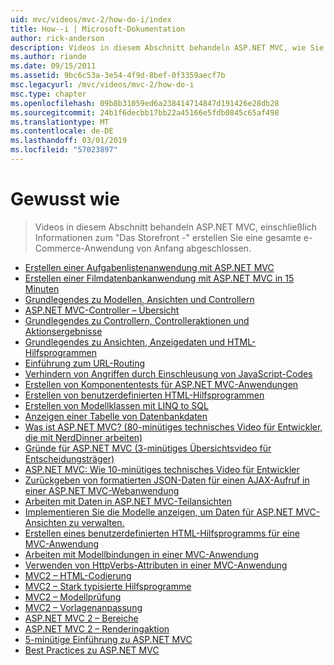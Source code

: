 ```yaml
---
uid: mvc/videos/mvc-2/how-do-i/index
title: How--i | Microsoft-Dokumentation
author: rick-anderson
description: Videos in diesem Abschnitt behandeln ASP.NET MVC, wie Sie "Das Storefront -" erstellen Sie eine gesamte e-Commerce-Anwendung von Anfang abgeschlossen.
ms.author: riande
ms.date: 09/15/2011
ms.assetid: 9bc6c53a-3e54-4f9d-8bef-0f3359aecf7b
msc.legacyurl: /mvc/videos/mvc-2/how-do-i
msc.type: chapter
ms.openlocfilehash: 09b8b31059ed6a238414714847d191426e28db28
ms.sourcegitcommit: 24b1f6decbb17bb22a45166e5fdb0845c65af498
ms.translationtype: MT
ms.contentlocale: de-DE
ms.lasthandoff: 03/01/2019
ms.locfileid: "57023897"
---
```

<a name="how-do-i"></a>Gewusst wie
====================
> Videos in diesem Abschnitt behandeln ASP.NET MVC, einschließlich Informationen zum "Das Storefront -" erstellen Sie eine gesamte e-Commerce-Anwendung von Anfang abgeschlossen.


- [Erstellen einer Aufgabenlistenanwendung mit ASP.NET MVC](creating-a-tasklist-application-with-aspnet-mvc.md)
- [Erstellen einer Filmdatenbankanwendung mit ASP.NET MVC in 15 Minuten](creating-a-movie-database-application-in-15-minutes-with-aspnet-mvc.md)
- [Grundlegendes zu Modellen, Ansichten und Controllern](understanding-models-views-and-controllers.md)
- [ASP.NET MVC-Controller – Übersicht](aspnet-mvc-controller-overview.md)
- [Grundlegendes zu Controllern, Controlleraktionen und Aktionsergebnisse](understanding-controllers-controller-actions-and-action-results.md)
- [Grundlegendes zu Ansichten, Anzeigedaten und HTML-Hilfsprogrammen](understanding-views-view-data-and-html-helpers.md)
- [Einführung zum URL-Routing](an-introduction-to-url-routing.md)
- [Verhindern von Angriffen durch Einschleusung von JavaScript-Codes](preventing-javascript-injection-attacks.md)
- [Erstellen von Komponententests für ASP.NET MVC-Anwendungen](creating-unit-tests-for-aspnet-mvc-applications.md)
- [Erstellen von benutzerdefinierten HTML-Hilfsprogrammen](creating-custom-html-helpers.md)
- [Erstellen von Modellklassen mit LINQ to SQL](creating-model-classes-with-linq-to-sql.md)
- [Anzeigen einer Tabelle von Datenbankdaten](displaying-a-table-of-database-data.md)
- [Was ist ASP.NET MVC? (80-minütiges technisches Video für Entwickler, die mit NerdDinner arbeiten)](what-is-aspnet-mvc-80-minute-technical-video-for-developers-building-nerddinner.md)
- [Gründe für ASP.NET MVC (3-minütiges Übersichtsvideo für Entscheidungsträger)](why-aspnet-mvc-3-minute-overview-video-for-decision-makers.md)
- [ASP.NET MVC: Wie 10-minütiges technisches Video für Entwickler](aspnet-mvc-how-10-minute-technical-video-for-developers.md)
- [Zurückgeben von formatierten JSON-Daten für einen AJAX-Aufruf in einer ASP.NET MVC-Webanwendung](how-do-i-return-json-formatted-data-for-an-ajax-call-in-an-aspnet-mvc-web-application.md)
- [Arbeiten mit Daten in ASP.NET MVC-Teilansichten](how-do-i-work-with-data-in-aspnet-mvc-partial-views.md)
- [Implementieren Sie die Modelle anzeigen, um Daten für ASP.NET MVC-Ansichten zu verwalten.](how-do-i-implement-view-models-to-manage-data-for-aspnet-mvc-views.md)
- [Erstellen eines benutzerdefinierten HTML-Hilfsprogramms für eine MVC-Anwendung](how-do-i-create-a-custom-html-helper-for-an-mvc-application.md)
- [Arbeiten mit Modellbindungen in einer MVC-Anwendung](how-do-i-work-with-model-binders-in-an-mvc-application.md)
- [Verwenden von HttpVerbs-Attributen in einer MVC-Anwendung](how-do-i-use-httpverbs-attributes-in-an-mvc-application.md)
- [MVC2 – HTML-Codierung](mvc2-html-encoding.md)
- [MVC2 – Stark typisierte Hilfsprogramme](mvc2-stronglytyped-helpers.md)
- [MVC2 – Modellprüfung](mvc2-model-validation.md)
- [MVC2 – Vorlagenanpassung](mvc2-template-customization.md)
- [ASP.NET MVC 2 – Bereiche](aspnet-mvc-2-areas.md)
- [ASP.NET MVC 2 – Renderingaktion](aspnet-mvc-2-render-action.md)
- [5-minütige Einführung zu ASP.NET MVC](5-minute-introduction-to-aspnet-mvc.md)
- [Best Practices zu ASP.NET MVC](how-to-best-learn-asp-net-mvc.md)

